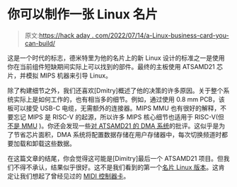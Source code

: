 # 你可以制作一张 Linux 名片

> 原文:[https://hack aday . com/2022/07/14/a-Linux-business-card-you-can-build/](https://hackaday.com/2022/07/14/a-linux-business-card-you-can-build/)

这是一个时代的标志，德米特里为他的名片上的新 Linux 设计的标准之一是使用你在当前组件短缺期间实际上可以找到的部件。最终的主板使用 ATSAMD21 芯片，并模拟 MIPS 机器来引导 Linux。

除了构建细节之外，我们还喜欢[Dmitry]概述了他的决策的许多原因。关于整个系统实际上是如何工作的，也有相当多的细节。例如，通过使用 0.8 mm PCB，该板可以接受 USB-C 电缆，无需额外的连接器。MIPS MMU 也有很好的解释，不要忘记 MIPS 是 RISC-V 的起源，所以许多 MIPS 核心细节也适用于 RISC-V(但[不是 MMU](https://www.sifive.com/blog/all-aboard-part-9-paging-and-mmu-in-risc-v-linux-kernel) )。你还会发现一些[对 ATSAMD21 的 DMA 系统](https://www.sifive.com/blog/all-aboard-part-9-paging-and-mmu-in-risc-v-linux-kernel)的批评。这似乎是为了节省芯片面积，DMA 系统将配置数据存储在用户存储器中，每次切换频道时都要加载和卸载这些数据。

在这篇文章的结尾，你会觉得这可能是[Dimitry]最后一个 ATSAMD21 项目。但我们不得不承认，结果似乎很好。这不是我们看到的第一个[名片 Linux 版本](https://hackaday.com/2019/12/24/now-even-your-business-card-can-run-linux/)。这肯定让我们想起了曾经见过的 [MIDI 控制器卡](https://hackaday.com/2018/05/11/stylish-business-card-with-a-stylophone-built-in/)。